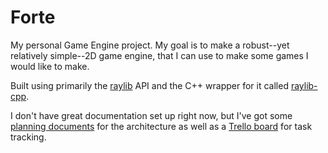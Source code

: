 # Forte
My personal Game Engine project. My goal is to make a robust--yet relatively simple--2D game engine, that I can use to make some games I would like to make.

Built using primarily the [raylib](https://github.com/raysan5/raylib) API and the C++ wrapper for it called [raylib-cpp](https://github.com/RobLoach/raylib-cpp).

I don't have great documentation set up right now, but I've got some [planning documents](https://1drv.ms/u/s!Ai30HvYfZC6wlu0aUiFEM8rwssnmpg) for the architecture as well as a [Trello board](https://trello.com/b/hHwPugIz) for task tracking.
